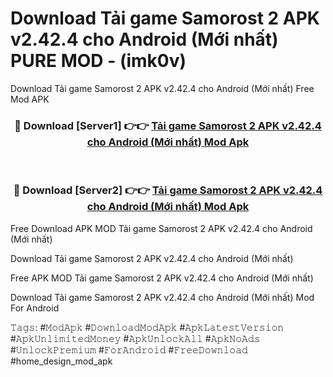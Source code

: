# Download Tải game Samorost 2 APK v2.42.4 cho Android (Mới nhất) PURE MOD - (imk0v)
Download Tải game Samorost 2 APK v2.42.4 cho Android (Mới nhất) Free Mod APK

<div align="center">
<h3>🔴 Download [Server1] 👉👉 <a href="https://apk-comot.site?title=Tải_game_Samorost_2_APK_v2.42.4_cho_Android_(Mới_nhất)">Tải game Samorost 2 APK v2.42.4 cho Android (Mới nhất) Mod Apk</a></h3><br>

<h3>🔴 Download [Server2] 👉👉 <a href="https://apk-comot.site?title=Tải_game_Samorost_2_APK_v2.42.4_cho_Android_(Mới_nhất)">Tải game Samorost 2 APK v2.42.4 cho Android (Mới nhất) Mod Apk</a></h3>
</div>


Free Download APK MOD Tải game Samorost 2 APK v2.42.4 cho Android (Mới nhất)

Download Tải game Samorost 2 APK v2.42.4 cho Android (Mới nhất) 

Free APK MOD Tải game Samorost 2 APK v2.42.4 cho Android (Mới nhất) 

Download Tải game Samorost 2 APK v2.42.4 cho Android (Mới nhất) Mod For Android

𝚃𝚊𝚐𝚜: #𝙼𝚘𝚍𝙰𝚙𝚔 #𝙳𝚘𝚠𝚗𝚕𝚘𝚊𝚍𝙼𝚘𝚍𝙰𝚙𝚔 #𝙰𝚙𝚔𝙻𝚊𝚝𝚎𝚜𝚝𝚅𝚎𝚛𝚜𝚒𝚘𝚗 #𝙰𝚙𝚔𝚄𝚗𝚕𝚒𝚖𝚒𝚝𝚎𝚍𝙼𝚘𝚗𝚎𝚢 #𝙰𝚙𝚔𝚄𝚗𝚕𝚘𝚌𝚔𝙰𝚕𝚕 #𝙰𝚙𝚔𝙽𝚘𝙰𝚍𝚜 #𝚄𝚗𝚕𝚘𝚌𝚔𝙿𝚛𝚎𝚖𝚒𝚞𝚖 #𝙵𝚘𝚛𝙰𝚗𝚍𝚛𝚘𝚒𝚍 #𝙵𝚛𝚎𝚎𝙳𝚘𝚠𝚗𝚕𝚘𝚊𝚍 #home_design_mod_apk